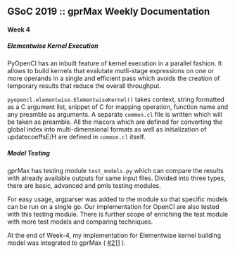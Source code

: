 ## GSoC 2019 :: gprMax Weekly Documentation
#### Week 4

##### Elementwise Kernel Execution 

PyOpenCl has an inbuilt feature of kernel execution in a parallel fashion. It allows to build kernels that evalutate mutli-stage expressions on one or more operands in a single and efficient pass which avoids the creation of temporary results that reduce the overall throughput. 

`pyopencl.elementwise.ElementwiseKernel()` takes context, string formatted as a C argument list, snippet of C for mapping operation, function name and any preamble as arguments. A separate `common.cl` file is written which will be taken as preamble. All the macors which are defined for converting the global index into multi-dimensional formats as well as initialization of updatecoeffsE/H are defined in `common.cl` itself.

##### Model Testing

gprMax has testing module `test_models.py` which can compare the results with already available outputs for same input files. Divided into three types, there are basic, advanced and pmls testing modules. 

For easy usage, argparser was added to the module so that specific models can be run on a single go. Our implementation for OpenCl are also tested with this testing module. There is further scope of enriching the test module with more test models and comparing techniques. 

At the end of Week-4, my implementation for Elementwise kernel building model was integrated to gprMax ( [#211](https://github.com/gprMax/gprMax/pull/211) ).